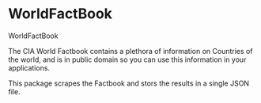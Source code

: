 # WorldFactBook
WorldFactBook

The CIA World Factbook contains a plethora of information on Countries of the world, and is in public domain so you can use this information in your applications.

This package scrapes the Factbook and stors the results in a single JSON file.
